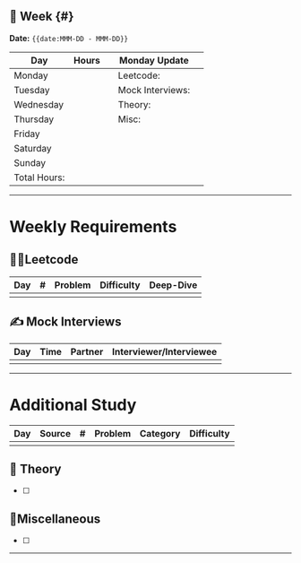 ## 📅 Week {#}
**Date:** `{{date:MMM-DD - MMM-DD}}`

| **Day**      | **Hours** |     | **Monday Update** |     |
| ------------ | --------- | --- | ----------------- | --- |
| Monday       |           |     | Leetcode:         |     |
| Tuesday      |           |     | Mock Interviews:  |     |
| Wednesday    |           |     | Theory:           |     |
| Thursday     |           |     | Misc:             |     |
| Friday       |           |     |                   |     |
| Saturday     |           |     |                   |     |
| Sunday       |           |     |                   |     |
| Total Hours: |           |     |                   |     |

---
# Weekly Requirements
## 👨‍💻Leetcode  
| **Day** | #   | **Problem** | **Difficulty** | **Deep-Dive** |
| ------- | --- | ----------- | -------------- | ------------- |
|         |     |             |                |               |


## ✍️ Mock Interviews 
| **Day** | **Time** | **Partner** | **Interviewer/Interviewee** |
| ------- | -------- | ----------- | --------------------------- |
|         |          |             |                             |

---
# Additional Study
| **Day** | Source | #   | **Problem** | Category | Difficulty |
| ------- | ------ | :-- | :---------- | -------- | ---------- |
|         |        |     |             |          |            |
## 🧮 Theory  

- [ ] 
## 🔖Miscellaneous

- [ ] 

---